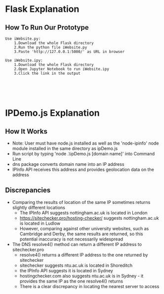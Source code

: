 # Flask Explanation
## How To Run Our Prototype
    Use iWebsite.py:
        1.Download the whole Flask directory
        2.Run the python file iWebsite.py
        3.Paste 'http://127.0.0.1:5000/' as URL in browser

    Use iWebsite.ipy:
        1.Download the whole Flask directory
        2.Open Jupyter Notebook to run iWebsite.ipy
        3.Click the link in the output

<br>
<br>
<br>

# IPDemo.js Explanation
## How It Works
- Note: User must have node.js installed as well as the 'node-ipinfo' node module installed in the same directory as ipDemo.js
- Run script by typing 'node .\ipDemo.js [domain name]' into Command Line
- dns package converts domain name into an IP address
- IPInfo API receives this address and provides geolocation data on the address
## Discrepancies
- Comparing the results of location of the same IP sometimes returns slightly different locations
    - The IPInfo API suggests nottingham.ac.uk is located in London
    - https://sitechecker.pro/hosting-checker/ suggests nottingham.ac.uk is located in Ludlow
    - However, comparing against other university websites, such as Cambridge and Derby, the same results are returned, so this potential inaccuracy is not necessarily widespread
- The DNS resolve4() method can return a different IP address to sitechecker.pro
    - resolve4() returns a different IP address to the one returned by sitechecker
    - sitechecker suggests ntu.ac.uk is located in Shoreditch
    - the IPInfo API suggests it is located in Sydney
    - hostingchecker.com also suggests ntu.ac.uk is in Sydney - it provides the same IP as the one resolve4() returns
    - There is a clear discrepancy in locating the nearest server to access
